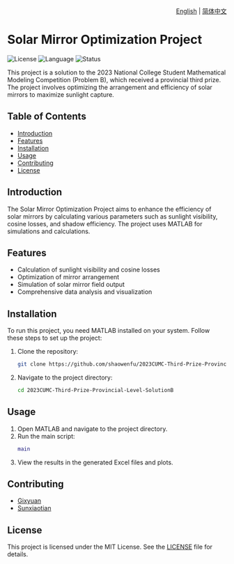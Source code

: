 <div align="right">
  <a href="README.md">English</a> | <a href="README_zh.md">简体中文</a>
</div>

# Solar Mirror Optimization Project

![License](https://img.shields.io/badge/license-MIT-blue.svg)
![Language](https://img.shields.io/badge/language-MATLAB-orange.svg)
![Status](https://img.shields.io/badge/status-Completed-green.svg)

This project is a solution to the 2023 National College Student Mathematical Modeling Competition (Problem B), which received a provincial third prize. The project involves optimizing the arrangement and efficiency of solar mirrors to maximize sunlight capture.

## Table of Contents

- [Introduction](#introduction)
- [Features](#features)
- [Installation](#installation)
- [Usage](#usage)
- [Contributing](#contributing)
- [License](#license)

## Introduction

The Solar Mirror Optimization Project aims to enhance the efficiency of solar mirrors by calculating various parameters such as sunlight visibility, cosine losses, and shadow efficiency. The project uses MATLAB for simulations and calculations.

## Features

- Calculation of sunlight visibility and cosine losses
- Optimization of mirror arrangement
- Simulation of solar mirror field output
- Comprehensive data analysis and visualization

## Installation

To run this project, you need MATLAB installed on your system. Follow these steps to set up the project:

1. Clone the repository:
   ```bash
   git clone https://github.com/shaowenfu/2023CUMC-Third-Prize-Provincial-Level-SolutionB.git
   ```
2. Navigate to the project directory:
   ```bash
   cd 2023CUMC-Third-Prize-Provincial-Level-SolutionB
   ```

## Usage

1. Open MATLAB and navigate to the project directory.
2. Run the main script:
   ```matlab
   main
   ```
3. View the results in the generated Excel files and plots.

## Contributing

- [Gixyuan](https://github.com/Gixyuan)
- [Sunxiaotian](https://github.com/sss12-22)

## License

This project is licensed under the MIT License. See the [LICENSE](LICENSE) file for details.
